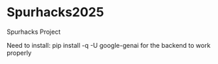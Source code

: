 # Spurhacks2025
Spurhacks Project

Need to install: pip install -q -U google-genai for the backend to work properly